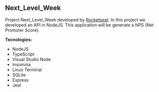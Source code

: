 ## Next_Level_Week

Project Next_Level_Week developed by [Rocketseat](https://rocketseat.com.br/).
In this project we developed an API in NodeJS.
This application will be generate a NPS (Net Promoter Score).

**Tecnologies:**

* NodeJS
* TypeScript
* Visual Studio Node
* Insomnia
* Linux Terminal
* SQLite
* Express
* Jest
